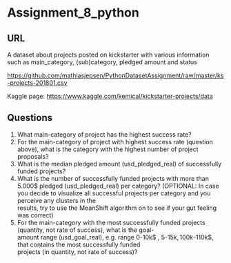 # Assignment_8_python

## URL

A dataset about projects posted on kickstarter with various information such as main_category, (sub)category, pledged amount and status

https://github.com/mathiasjepsen/PythonDatasetAssignment/raw/master/ks-projects-201801.csv

Kaggle page: https://www.kaggle.com/kemical/kickstarter-projects/data

## Questions
1. What main-category of project has the highest success rate?
2. For the main-category of project with highest success rate (question above), 
   what is the category with the highest number of project proposals?
3. What is the median pledged amount (usd_pledged_real) of successfully funded projects?
4. What is the number of successfully funded projects with more than 5.000$ pledged 
   (usd_pledged_real) per category?
   (OPTIONAL: In case you decide to visualize all successful projects per category and you perceive any clusters in the   
   results, try to use the MeanShift algorithm on to see if your gut feeling was correct)
5. For the main-category with the most successfully funded projects (quantity, not rate of success), what is the goal-         
   amount range (usd_goal_real), e.g. range 0-10k$ , 5-15k$, 100k$-110k$, that contains the most successfully funded   
   projects (in quantity, not rate of success)?
